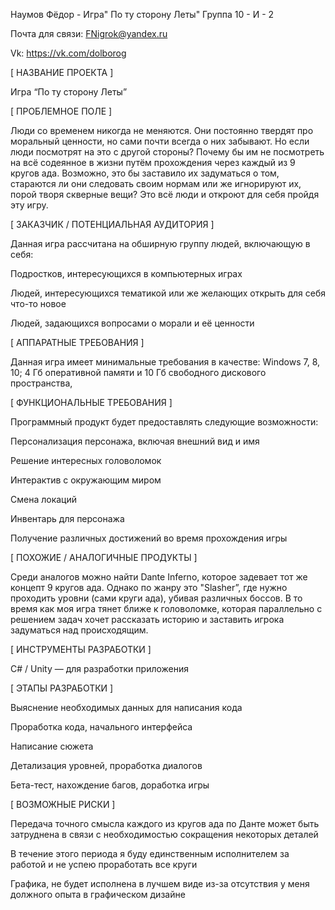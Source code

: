 Наумов Фёдор - Игра" По ту сторону Леты"
Группа 10 - И - 2

Почта для связи: FNigrok@yandex.ru

Vk: https://vk.com/dolborog

[ НАЗВАНИЕ ПРОЕКТА ]

Игра “По ту сторону Леты”

[ ПРОБЛЕМНОЕ ПОЛЕ ]

Люди со временем никогда не меняются. Они постоянно твердят про моральный ценности, но сами почти всегда о них забывают. Но если люди посмотрят на это с другой стороны? Почему бы им не посмотреть на всё содеянное в жизни путём прохождения через каждый из 9 кругов ада. Возможно, это бы заставило их задуматься о том, стараются ли они следовать своим нормам или же игнорируют их, порой творя скверные вещи? Это всё люди и откроют для себя пройдя эту игру.

[ ЗАКАЗЧИК / ПОТЕНЦИАЛЬНАЯ АУДИТОРИЯ ]

Данная игра рассчитана на обширную группу людей, включающую в себя:

Подростков, интересующихся в компьютерных играх

Людей, интересующихся тематикой или же желающих открыть для себя что-то новое

Людей, задающихся вопросами о морали и её ценности

[ АППАРАТНЫЕ ТРЕБОВАНИЯ ]

Данная игра имеет минимальные требования в качестве: Windows 7, 8, 10; 4 Гб оперативной памяти и 10 Гб свободного дискового пространства,

[ ФУНКЦИОНАЛЬНЫЕ ТРЕБОВАНИЯ ]

Программный продукт будет предоставлять следующие возможности:

Персонализация персонажа, включая внешний вид и имя

Решение интересных головоломок

Интерактив с окружающим миром

Смена локаций

Инвентарь для персонажа

Получение различных достижений во время прохождения игры

[ ПОХОЖИЕ / АНАЛОГИЧНЫЕ ПРОДУКТЫ ]

Среди аналогов можно найти Dante Inferno, которое задевает тот же концепт 9 кругов ада. Однако по жанру это "Slasher”, где нужно проходить уровни (сами круги ада), убивая различных боссов. В то время как моя игра тянет ближе к головоломке, которая параллельно с решением задач хочет рассказать историю и заставить игрока задуматься над происходящим.

[ ИНСТРУМЕНТЫ РАЗРАБОТКИ ]

С# / Unity — для разработки приложения

[ ЭТАПЫ РАЗРАБОТКИ ]

Выяснение необходимых данных для написания кода

Проработка кода, начального интерфейса

Написание сюжета

Детализация уровней, проработка диалогов

Бета-тест, нахождение багов, доработка игры

[ ВОЗМОЖНЫЕ РИСКИ ]

Передача точного смысла каждого из кругов ада по Данте может быть затруднена в связи с необходимостью сокращения некоторых деталей

В течение этого периода я буду единственным исполнителем за работой и не успею проработать все круги

Графика, не будет исполнена в лучшем виде из-за отсутствия у меня должного опыта в графическом дизайне
